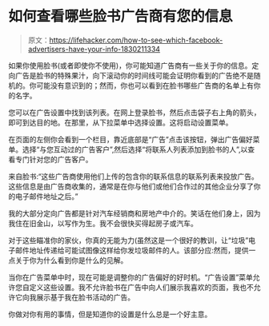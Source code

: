 # 如何查看哪些脸书广告商有您的信息

> 原文：<https://lifehacker.com/how-to-see-which-facebook-advertisers-have-your-info-1830211334>

如果你使用脸书(或者即使你不使用)，你可能知道广告商有一些关于你的信息。定向广告是脸书的特殊果汁，向下滚动你的时间线可能会证明你看到的广告绝不是随机的。你可能没有意识到的；然而，你也可以看到在脸书哪些广告商的名单上有你的名字。



您可以在广告设置中找到该列表。在网上登录脸书，然后点击袋子右上角的箭头，即可到达目的地。在那里，从下拉菜单中选择设置。这将启动设置菜单。

在页面的左侧你会看到一个栏目，靠近底部是“广告”点击该按钮，弹出广告偏好菜单。选择“与您互动过的广告客户”,然后选择“将联系人列表添加到脸书的人”,以查看专门针对您的广告客户。

来自脸书:“这些广告商使用他们上传的包含你的联系信息的联系列表来投放广告。这些信息是由广告商收集的，通常是在你与他们或他们合作过的其他企业分享了你的电子邮件地址之后。”

我的大部分定向广告都是针对汽车经销商和房地产中介的。笑话在他们身上，因为我住在旧金山，以写作为生。我不会很快买得起房子或汽车。

对于这些瞄准你的家伙，你真的无能为力(虽然这是一个很好的教训，让“垃圾”电子邮件地址传递给可能试图像这样给你发垃圾邮件的人。该部分应:然而，提供一点关于你为什么看到你是什么的见解。

当你在广告菜单中时，现在可能是调整你的广告偏好的好时机。“广告设置”菜单允许您自定义这些设置。我不允许脸书在广告中向人们展示我喜欢的页面，我也不允许它向我展示基于我在脸书活动的广告。

你做对你有用的事情，但是知道你的设置是什么总是一个好主意。
